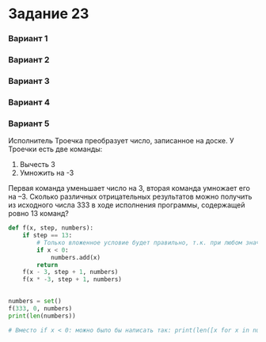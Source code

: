 # Задание 23

### Вариант 1

### Вариант 2

### Вариант 3

### Вариант 4

### Вариант 5

Исполнитель Троечка преобразует число, записанное на доске. У Троечки есть две команды:

1. Вычесть 3
2. Умножить на -3

Первая команда уменьшает число на 3, вторая команда умножает его на –3.
Сколько различных отрицательных результатов можно получить из исходного числа 333 в ходе исполнения программы,
содержащей ровно 13 команд?

```python
def f(x, step, numbers):
    if step == 13:
        # Только вложенное условие будет правильно, т.к. при любом значении x при step == 13 рекурсия завершается
        if x < 0:
            numbers.add(x)
        return
    f(x - 3, step + 1, numbers)
    f(x * -3, step + 1, numbers)

    
numbers = set()
f(333, 0, numbers)
print(len(numbers))

# Вместо if x < 0: можно было бы написать так: print(len([x for x in nums if x < 0]))
```